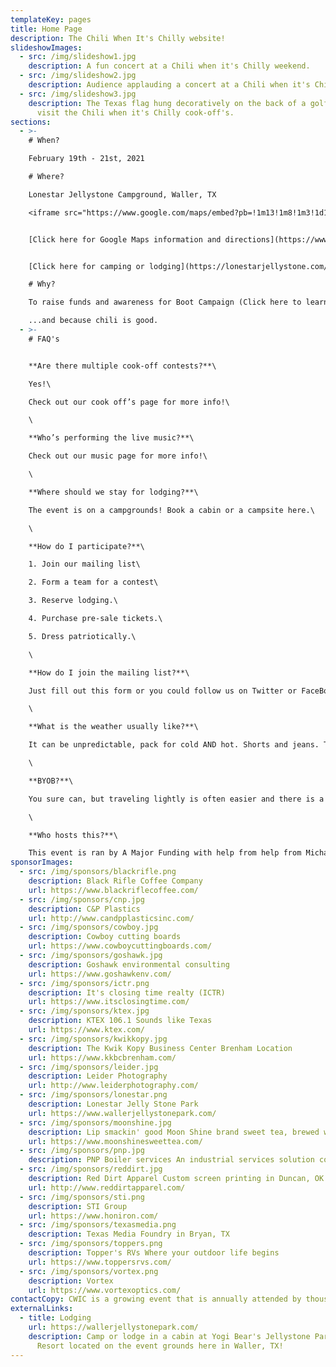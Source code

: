 ```yaml
---
templateKey: pages
title: Home Page
description: The Chili When It's Chilly website!
slideshowImages:
  - src: /img/slideshow1.jpg
    description: A fun concert at a Chili when it's Chilly weekend.
  - src: /img/slideshow2.jpg
    description: Audience applauding a concert at a Chili when it's Chilly weekend.
  - src: /img/slideshow3.jpg
    description: The Texas flag hung decoratively on the back of a golf cart used to
      visit the Chili when it's Chilly cook-off's.
sections:
  - >-
    # When?

    February 19th - 21st, 2021

    # Where?

    Lonestar Jellystone Campground, Waller, TX

    <iframe src="https://www.google.com/maps/embed?pb=!1m13!1m8!1m3!1d11911.231343668538!2d-95.99234371561347!3d30.019153551711405!3m2!1i1024!2i768!4f13.1!3m2!1m1!2sLone%20Star%20Jellystone!5e1!3m2!1sen!2sus!4v1604419828194!5m2!1sen!2sus" width="400" height="300" frameborder="0" style="border:0;" allowfullscreen="" aria-hidden="false" tabindex="0"></iframe>


    [Click here for Google Maps information and directions](https://www.google.com/maps/place/Lone+Star+Jellystone/@30.0194104,-95.9887512,17z/)


    [Click here for camping or lodging](https://lonestarjellystone.com/)

    # Why?

    To raise funds and awareness for Boot Campaign (Click here to learn more.)

    ...and because chili is good.
  - >-
    # FAQ's


    **Are there multiple cook-off contests?**\

    Yes!\

    Check out our cook off’s page for more info!\

    \

    **Who’s performing the live music?**\

    Check out our music page for more info!\

    \

    **Where should we stay for lodging?**\

    The event is on a campgrounds! Book a cabin or a campsite here.\

    \

    **How do I participate?**\

    1. Join our mailing list\

    2. Form a team for a contest\

    3. Reserve lodging.\

    4. Purchase pre-sale tickets.\

    5. Dress patriotically.\

    \

    **How do I join the mailing list?**\

    Just fill out this form or you could follow us on Twitter or FaceBook!\

    \

    **What is the weather usually like?**\

    It can be unpredictable, pack for cold AND hot. Shorts and jeans. Try to dress patriotically, this event is for raising funds for our veterans after all!\

    \

    **BYOB?**\

    You sure can, but traveling lightly is often easier and there is a well-stocked general store onsite.\

    \

    **Who hosts this?**\

    This event is ran by A Major Funding with help from help from Michael Wren, Alan Martin Jr, Kellie Outlaw, "Big Al" - Alan Martin Sr., and Zane Homesley
sponsorImages:
  - src: /img/sponsors/blackrifle.png
    description: Black Rifle Coffee Company
    url: https://www.blackriflecoffee.com/
  - src: /img/sponsors/cnp.jpg
    description: C&P Plastics
    url: http://www.candpplasticsinc.com/
  - src: /img/sponsors/cowboy.jpg
    description: Cowboy cutting boards
    url: https://www.cowboycuttingboards.com/
  - src: /img/sponsors/goshawk.jpg
    description: Goshawk environmental consulting
    url: https://www.goshawkenv.com/
  - src: /img/sponsors/ictr.png
    description: It's closing time realty (ICTR)
    url: https://www.itsclosingtime.com/
  - src: /img/sponsors/ktex.jpg
    description: KTEX 106.1 Sounds like Texas
    url: https://www.ktex.com/
  - src: /img/sponsors/kwikkopy.jpg
    description: The Kwik Kopy Business Center Brenham Location
    url: https://www.kkbcbrenham.com/
  - src: /img/sponsors/leider.jpg
    description: Leider Photography
    url: http://www.leiderphotography.com/
  - src: /img/sponsors/lonestar.png
    description: Lonestar Jelly Stone Park
    url: https://www.wallerjellystonepark.com/
  - src: /img/sponsors/moonshine.jpg
    description: Lip smackin' good Moon Shine brand sweet tea, brewed with real cane sugar in Austin, TX
    url: https://www.moonshinesweettea.com/
  - src: /img/sponsors/pnp.jpg
    description: PNP Boiler services An industrial services solution company
  - src: /img/sponsors/reddirt.jpg
    description: Red Dirt Apparel Custom screen printing in Duncan, OK
    url: http://www.reddirtapparel.com/
  - src: /img/sponsors/sti.png
    description: STI Group
    url: https://www.honiron.com/
  - src: /img/sponsors/texasmedia.png
    description: Texas Media Foundry in Bryan, TX
  - src: /img/sponsors/toppers.png
    description: Topper's RVs Where your outdoor life begins
    url: https://www.toppersrvs.com/
  - src: /img/sponsors/vortex.png
    description: Vortex
    url: https://www.vortexoptics.com/
contactCopy: CWIC is a growing event that is annually attended by thousands of new and repeat participants. Our website traffic increases each year, and we work hard to promote our sponsors and their business. If you are interested in becoming a sponsor of these charitable efforts, please send an email to the [Sponsorship Coordinator by clicking here](mailto:ktexoutlaw@gmail.com)
externalLinks:
  - title: Lodging
    url: https://wallerjellystonepark.com/
    description: Camp or lodge in a cabin at Yogi Bear's Jellystone Park Camp and
      Resort located on the event grounds here in Waller, TX!
---
```

